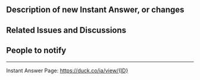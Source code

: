 <!-- Use the appropriate format for your Pull Request title above ^^^^^:

If this is a bug fix:
{IA Name}: {Description of change}

If this is a New Instant Answer:
New {IA Name} Spice

If this is something else:
{Tests/Docs/Other}: {Short Description}

-->


## Description of new Instant Answer, or changes
<!-- What does this new Instant Answer do? What changes does this PR introduce? -->


## Related Issues and Discussions
<!--  Link related issues here to automatically close them when PR is merged
      E.g. "Fixes #1234" -->


## People to notify
<!-- Please @mention any relevant people/organizations here: -->

<!-- DO NOT REMOVE -->
---

<!-- The Instant Answer ID can be found by clicking the `?` icon beside the Instant Answer result on DuckDuckGo.com -->
Instant Answer Page: https://duck.co/ia/view/{ID}
<!-- FILL THIS IN:                           ^^^^ -->
